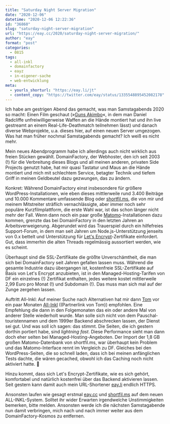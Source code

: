 ```yaml
---
title: "Saturday Night Server Migration"
date: "2020-12-06"
datetime: "2020-12-06 12:22:36"
id: "36860"
slug: "saturday-night-server-migration"
url: "https://eay.cc/2020/saturday-night-server-migration/"
author: "eay"
format: "post"
categories:
  - 0815
tags:
  - all-inkl
  - domainfactory
  - eayz
  - in-eigener-sache
  - web-entwicklung
meta:
  - yourls_shorturl: "https://eay.li/jt"
  - content_copy: "https://twitter.com/eay/status/1335548895452082178"
---
```


Ich habe am gestrigen Abend das gemacht, was man Samstagabends 2020 so macht: Einen Film geschaut (»[Guns Akimbo](https://www.imdb.com/title/tt6902676/)«, in dem man Daniel Radcliffe unfreiwilligerweise Waffen an die Hände montiert hat und ihn live gestreamt an einem Real-Life-Deathmatch teilnehmen lässt) und danach diverse Webprojekte, u.a. dieses hier, auf einen neuen Server umgezogen. Was hat man früher nochmal Samstagabends gemacht? Ich weiß es nicht mehr.

Mein neues Abendprogramm habe ich allerdings auch nicht wirklich aus freien Stücken gewählt. DomainFactory, der Webhoster, den ich seit 2003 (!) für die Verbreitung dieses Blogs und all meinen anderen, privaten Side Projects genutzt habe, hat mir quasi Tastatur und Maus an die Hände montiert und mich mit schlechtem Service, betagter Technik und tiefem Griff in meinen Geldbeutel dazu gezwungen, das zu ändern.

Konkret: Während DomainFactory einst insbesondere für größere WordPress-Installationen, wie eben dieses mittlerweile rund 3.400 Beiträge und 10.000 Kommentare umfassende Blog oder [shortfil.ms](https://shortfil.ms/), die von mir und meinem Mitstreiter sträflich vernachlässigte, aber immer noch sehr populäre Kurzfilm­plattform, die erste Wahl war, ist das schon länger nicht mehr der Fall. Wenn dann noch ein paar große [Matomo](https://matomo.org/matomo-on-premise/)\-Installationen dazu kommen, grenzte das bei DomainFactory in den letzten Jahren an Arbeitsverweigerung. Abgerundet wird das Trauerspiel durch ein hilfefreies Support-Forum, in dem man seit Jahren um Node.js-Unterstützung jenseits von 0.x bettelt und Unterstützung für [Let's Encrypt](https://letsencrypt.org/)\-Zertifikate einfordert. Gut, dass immerhin die alten Threads regelmässig aussortiert werden, wie es scheint.

Überhaupt sind die SSL-Zertifikate die größte Unverschämtheit, die man sich bei DomainFactory seit Jahren gefallen lassen muss. Während die gesamte Industrie dazu übergangen ist, kostenfreie SSL-Zertifikate auf Basis von Let's Encrypt anzubieten, ist in den Managed-Hosting-Tarifen von DF ein einzelnes (!) Zertifikat enthalten, jedes weitere kostet mittlerweile 2,99 Euro pro Monat (!) und Subdomain (!). Das muss man sich mal auf der Zunge zergehen lassen.

Auftritt All-Inkl: Auf meiner Suche nach Alternativen hat mir dann [Tom](https://www.webrocker.de/) vor ein paar Monaten [All-Inkl](https://all-inkl.com/PA592F9B391F215) ((Partnerlink von Tom)) empfohlen. Eine Empfehlung die dann in den Folgemonaten das ein oder andere Mal von anderer Stelle wiederholt wurde. Man solle sich nicht von dem Pauschal­touristen­namen und dem 1999er Backend abschrecken lassen, der Dienst sei gut. Und was soll ich sagen: das stimmt. Die Seiten, die ich gestern dorthin portiert habe, sind _lightning fast_. Diese Performance sieht man dann doch eher selten bei Managed-Hosting-Angeboten. Der Import der 1,8 GB großen Matomo-Datenbank von shortfil.ms, war überhaupt kein Problem und das Matomo-Interface rennt im Vergleich zu DF. Gleiches bei den WordPress-Seiten, die so schnell laden, dass ich bei meinen anfänglichen Tests dachte, die wären gecached, obwohl ich das Caching noch nicht aktiviert hatte. 🤯

Hinzu kommt, dass sich Let's Encrypt-Zertifikate, wie es sich gehört, komfortabel und natürlich kostenfrei über das Backend aktivieren lassen. Seit gestern kann damit auch mein URL-Shortener [eay.li](https://eay.li/) endlich HTTPS.

Ansonsten laufen wie gesagt erstmal [eay.cc](https://eay.cc) und [shortfil.ms](https://shortfil.ms) auf dem neuen ALL-INKL-System. Solltet ihr wider Erwarten irgendwelche Unstimmigkeiten bemerken, bitte melden. Ansonsten werde ich die nächsten Samstagabende nun damit verbringen, mich nach und nach immer weiter aus dem DomainFactory-Kosmos zu entfernen.
